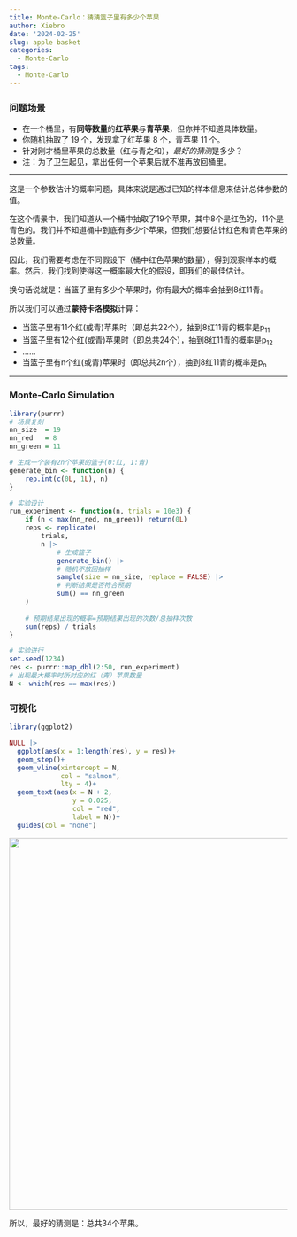 ```yaml
---
title: Monte-Carlo：猜猜篮子里有多少个苹果
author: Xiebro
date: '2024-02-25'
slug: apple basket
categories:
  - Monte-Carlo
tags:
  - Monte-Carlo
---
```



### 问题场景
- 在一个桶里，有**同等数量**的**红苹果**与**青苹果**，但你并不知道具体数量。
- 你随机抽取了 19 个，发现拿了红苹果 8 个，青苹果 11 个。 
- 针对刚才桶里苹果的总数量（红与青之和），*最好的猜测*是多少？
- 注：为了卫生起见，拿出任何一个苹果后就不准再放回桶里。  
  
---

这是一个参数估计的概率问题，具体来说是通过已知的样本信息来估计总体参数的值。  

在这个情景中，我们知道从一个桶中抽取了19个苹果，其中8个是红色的，11个是青色的。我们并不知道桶中到底有多少个苹果，但我们想要估计红色和青色苹果的总数量。  

因此，我们需要考虑在不同假设下（桶中红色苹果的数量），得到观察样本的概率。然后，我们找到使得这一概率最大化的假设，即我们的最佳估计。  

换句话说就是：当篮子里有多少个苹果时，你有最大的概率会抽到8红11青。  

所以我们可以通过**蒙特卡洛模拟**计算：  

- 当篮子里有11个红(或青)苹果时（即总共22个），抽到8红11青的概率是p<sub>11</sub>
- 当篮子里有12个红(或青)苹果时（即总共24个），抽到8红11青的概率是p<sub>12</sub>
- ......
- 当篮子里有n个红(或青)苹果时（即总共2n个），抽到8红11青的概率是p<sub>n</sub>

---

### Monte-Carlo Simulation

```r
library(purrr)
# 场景复刻
nn_size  = 19
nn_red   = 8 
nn_green = 11

# 生成一个装有2n个苹果的篮子(0:红, 1:青)
generate_bin <- function(n) {
    rep.int(c(0L, 1L), n)
}

# 实验设计
run_experiment <- function(n, trials = 10e3) {
    if (n < max(nn_red, nn_green)) return(0L)
    reps <- replicate(
        trials,
        n |>
            # 生成篮子
            generate_bin() |> 
            # 随机不放回抽样
            sample(size = nn_size, replace = FALSE) |> 
            # 判断结果是否符合预期
            sum() == nn_green 
    )
    
    # 预期结果出现的概率=预期结果出现的次数/总抽样次数
    sum(reps) / trials
}

# 实验进行
set.seed(1234)
res <- purrr::map_dbl(2:50, run_experiment)
# 出现最大概率时所对应的红（青）苹果数量
N <- which(res == max(res)) 
```

### 可视化


```r
library(ggplot2)

NULL |>
  ggplot(aes(x = 1:length(res), y = res))+
  geom_step()+
  geom_vline(xintercept = N,
             col = "salmon",
             lty = 4)+
  geom_text(aes(x = N + 2,
                y = 0.025,
                col = "red",
                label = N))+
  guides(col = "none")
```

<img src="{{< blogdown/postref >}}index.en_files/figure-html/unnamed-chunk-2-1.png" width="672" />

所以，最好的猜测是：总共34个苹果。



